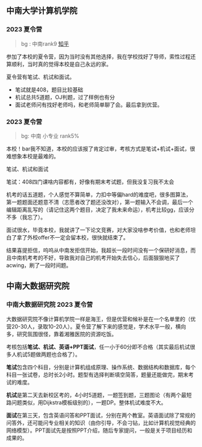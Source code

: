 ## 中南大学计算机学院

### 2023 夏令营

> bg : 中南rank9
> [知乎](https://zhuanlan.zhihu.com/p/659205860#tocbar--1p19od3)

参加了本校的夏令营，因为当时没有其他选择，我在学校找好了导师，索性过程还算顺利，当时真的觉得本校是自己永远的家。

夏令营有笔试、机试和面试。

- 笔试就是408，题目比较基础
- 机试总共5道题，OJ判题，过了样例也有分
- 面试老师问有找好老师吗，和老师简单聊了会。最后拿到优营。


### 2023 夏令营

> bg: 中南 小专业 rank5%

本校！bar我不知道，本校的应该报了肯定过审，考核方式是笔试+机试+面试，很难想象本校是最难的。

笔试、机试和面试

笔试：408四门课啥内容都有，好像有期末考试题，但我没复习我不太会

机考的话五道题，个人感觉不算简单，力扣中等偏hard的难度吧，很多图算法，第一题题面还题意不清（志愿者改了题还没改对），第一题输入不会调，最后一个编辑距离乱写的（请记住这两个题目，决定了我未来命运），机考比较gg，应该分不多（我忘了）。

面试很水，毕竟本校，我就讲了一下论文竞赛，对大家没啥参考价值，也和老师坦白了拿了外校offer不一定会留本校，很快就结束了。

结果喜提拒信，呜呜从中南发拒信开始，我超长一段时间没有一个保研好消息，而且中南机考考的不好，导致我对自己的机考开始失去信心，后面狠狠地买了acwing，刷了一段时间题。

## 中南大数据研究院
### 中南大数据研究院 2023 夏令营

大数据研究院不像计算机学院一样是海王，但是优营和候补是在一个名单里的（优营20-30人，录取10-20人）。夏令营了解下来的感觉是，学术水平一般，横向多，研究氛围很怪，靠着湘雅医院的资源吃饭。

考核包括**笔试、机试、英语+PPT面试**，任一小于60分即不合格（其实最后机试很多人机试5题做两题也合格了）。

**笔试**包含四个科目，分别是计算机组成原理、操作系统、数据结构和数据库，每个科目一张试卷，总时长2小时。题型有选择判断填空简答，题量还能做完，期末考试的难度。

**机试**是第二天去新校区考的，4小时5道题，一题签到题，三题图论（有两个最短路问题类似，用Dijkstra模板级别的），一题DP。整体机试难度不大。

**面试**在第三天，包含英语问答和PPT面试，分别在两个教室。英语面试除了常规的问答外，还可能问专业相关的知识（由你引导，不会刁钻，比如计算机视觉经典的网络模型）。PPT面试先是按照PPT介绍，随后专家提问，一般是关于项目经历和成果的。


